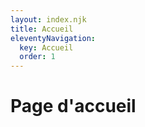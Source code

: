 ```yaml
---
layout: index.njk
title: Accueil
eleventyNavigation:
  key: Accueil
  order: 1
---
```


# Page d'accueil
